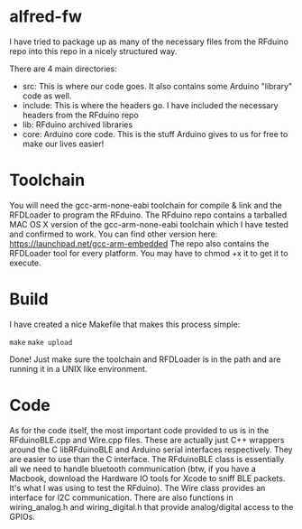 # alfred-fw

I have tried to package up as many of the necessary files from the RFduino repo into this repo in a nicely structured way.

There are 4 main directories:
* src: This is where our code goes. It also contains some Arduino "library" code as well.
* include: This is where the headers go. I have included the necessary headers from the RFduino repo
* lib: RFduino archived libraries
* core: Arduino core code. This is the stuff Arduino gives to us for free to make our lives easier!

# Toolchain

You will need the gcc-arm-none-eabi toolchain for compile & link and the RFDLoader to program the RFduino.
The RFduino repo contains a tarballed MAC OS X version of the gcc-arm-none-eabi toolchain which I have tested and confirmed to work.
You can find other version here: https://launchpad.net/gcc-arm-embedded
The repo also contains the RFDLoader tool for every platform. You may have to chmod +x it to get it to execute.

# Build

I have created a nice Makefile that makes this process simple:

`make`
`make upload`

Done! Just make sure the toolchain and RFDLoader is in the path and are running it in a UNIX like environment.

# Code

As for the code itself, the most important code provided to us is in the RFduinoBLE.cpp and Wire.cpp files. These are actually just
C++ wrappers around the C libRFduinoBLE and Arduino serial interfaces respectively. They are easier to use than the C interface.
The RFduinoBLE class is essentially all we need to handle bluetooth communication (btw, if you have a Macbook, download the Hardware IO tools
for Xcode to sniff BLE packets. It's what I was using to test the RFduino). The Wire class provides an interface for I2C communication.
There are also functions in wiring_analog.h and wiring_digital.h that provide analog/digital access to the GPIOs. 

